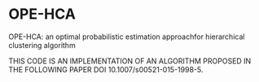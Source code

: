 # OPE-HCA
OPE-HCA: an optimal probabilistic estimation approachfor hierarchical clustering algorithm

THIS CODE IS AN IMPLEMENTATION OF AN ALGORITHM PROPOSED IN THE FOLLOWING PAPER DOI 10.1007/s00521-015-1998-5.
